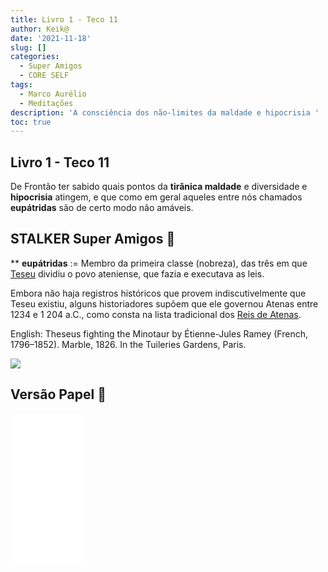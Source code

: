 ```yaml
---
title: Livro 1 - Teco 11
author: Keik@
date: '2021-11-18'
slug: []
categories:
  - Super Amigos
  - CORE SELF
tags:
  - Marco Aurélio
  - Meditações
description: 'A consciência dos não-limites da maldade e hipocrisia '
toc: true
---
```


## Livro 1 - Teco 11

De Frontão ter sabido quais pontos da **tirânica maldade** e diversidade e **hipocrisia** atingem, e que como em geral aqueles entre nós chamados **eupátridas** são de certo modo não amáveis.


## STALKER Super Amigos :eyes:

** **eupátridas** := Membro da primeira classe (nobreza), das três em que [Teseu](https://pt.wikipedia.org/wiki/Teseu) dividiu o povo ateniense, que fazia e executava as leis.




Embora não haja registros históricos que provem indiscutivelmente que Teseu existiu, alguns historiadores supõem que ele governou Atenas entre 1234 e 1 204 a.C., como consta na lista tradicional dos [Reis de Atenas](https://pt.wikipedia.org/wiki/Reis_de_Atenas).

English: Theseus fighting the Minotaur by Étienne-Jules Ramey (French, 1796–1852). Marble, 1826. In the Tuileries Gardens, Paris.

![](https://upload.wikimedia.org/wikipedia/commons/thumb/9/9b/Theseus_Minotaur_Ramey_Tuileries.jpg/1024px-Theseus_Minotaur_Ramey_Tuileries.jpg)


## Versão Papel :book:
<iframe style="width:120px;height:240px;" marginwidth="0" marginheight="0" scrolling="no" frameborder="0" src="//ws-na.amazon-adsystem.com/widgets/q?ServiceVersion=20070822&OneJS=1&Operation=GetAdHtml&MarketPlace=BR&source=ss&ref=as_ss_li_til&ad_type=product_link&tracking_id=mundodekeika-20&language=pt_BR&marketplace=amazon&region=BR&placement=B092FVY4BB&asins=B092FVY4BB&linkId=37c5ec14221f61f811029aa88b520891&show_border=true&link_opens_in_new_window=true"></iframe>